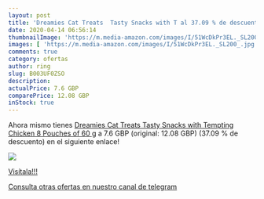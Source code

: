 ```yaml
---
layout: post
title: 'Dreamies Cat Treats  Tasty Snacks with T al 37.09 % de descuento'
date: 2020-04-14 06:56:14
thumbnailImage: 'https://m.media-amazon.com/images/I/51WcDkPr3EL._SL200_.jpg'
images: [ 'https://m.media-amazon.com/images/I/51WcDkPr3EL._SL200_.jpg' ]
comments: true
category: ofertas
author: ring
slug: B003UF0ZSO
description:
actualPrice: 7.6 GBP
comparePrice: 12.08 GBP
inStock: true
---
```


Ahora mismo tienes [Dreamies Cat Treats  Tasty Snacks with Tempting Chicken  8 Pouches of 60 g](https://www.amazon.com/dp/B003UF0ZSO/?tag=redken08-20) a 7.6 GBP (original: 12.08 GBP) (37.09 %  de descuento) en el siguiente enlace!

[![](https://m.media-amazon.com/images/I/51WcDkPr3EL._SL200_.jpg)](https://www.amazon.com/dp/B003UF0ZSO/?tag=redken08-20)

[Visítala!!!](https://www.amazon.com/dp/B003UF0ZSO/?tag=redken08-20)

[Consulta otras ofertas en nuestro canal de telegram](https://t.me/s/ofertas25)
